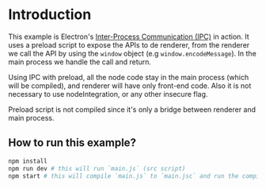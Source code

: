 # Introduction

This example is Electron's [Inter-Process Communication (IPC)](https://www.electronjs.org/docs/latest/tutorial/ipc)
in action. It uses a preload script to expose the APIs to de renderer, from the renderer we call the API
by using the `window` object (e.g `window.encodeMessage`). In the main process we handle the call and return.

Using IPC with preload, all the node code stay in the main process (which will be compiled), and renderer will have only front-end code.
Also it is not necessary to use nodeIntegration, or any other insecure flag.

Preload script is not compiled since it's only a bridge between renderer and main process.

## How to run this example?

```bash
npm install
npm run dev # this will run `main.js` (src script)
npm start # this will compile `main.js` to `main.jsc` and run the compiled script
```
